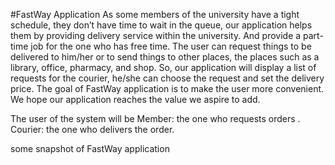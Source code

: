 #FastWay Application
As some members of the university have a tight schedule, they don’t have time to wait in the queue, our application helps them by providing delivery service within the university. And provide a part-time job for the one who has free time. The user can request things to be delivered to him/her or to send things to other places, the places such as a library, office, pharmacy, and shop. So, our application will display a list of requests for the courier, he/she can choose the request and set the delivery price.
The goal of FastWay application is to make the user more convenient. We hope our application reaches the value we aspire to add. 

The user of the system will be Member: the one who requests orders .
Courier: the one who delivers the order.

some snapshot of FastWay application
